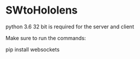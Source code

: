 # SWtoHololens

python 3.6 32 bit is required for the server and client

Make sure to run the commands:

pip install websockets
